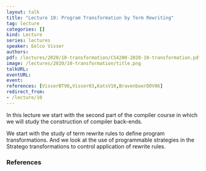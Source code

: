 ```yaml
---
layout: talk
title: "Lecture 10: Program Transformation by Term Rewriting"
tag: lecture
categories: []
kind: Lecture
series: lectures
speaker: Eelco Visser
authors:
pdf: /lectures/2020/10-transformation/CS4200-2020-10-transformation.pdf
image: /lectures/2020/10-transformation/title.png
talkURL:
eventURL:
event:
references: [VisserBT98,Visser03,KatsV10,BravenboerDOV06]
redirect_from:
- /lecture/10
---
```


In this lecture we start with the second part of the compiler course in which we will study the construction of compiler back-ends.

We start with the study of term rewrite rules to define program transformations. And we look at the use of programmable strategies in the Stratego transformations to control application of rewrite rules.

### References
